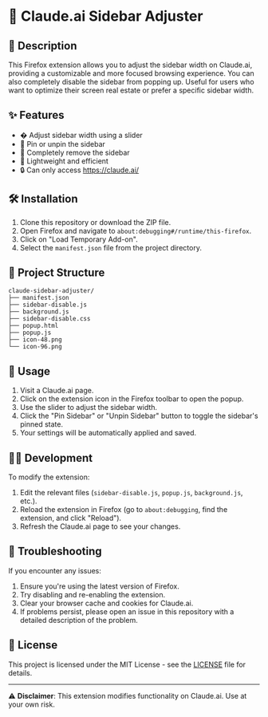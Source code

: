 # 🤖 Claude.ai Sidebar Adjuster

## 🎯 Description

This Firefox extension allows you to adjust the sidebar width on Claude.ai, providing a customizable and more focused browsing experience. You can also completely disable the sidebar from popping up. Useful for users who want to optimize their screen real estate or prefer a specific sidebar width.

## ✨ Features

- � Adjust sidebar width using a slider
- 📌 Pin or unpin the sidebar
- 🚫 Completely remove the sidebar
- 🚀 Lightweight and efficient
- 🔒 Can only access https://claude.ai/

## 🛠️ Installation

1. Clone this repository or download the ZIP file.
2. Open Firefox and navigate to `about:debugging#/runtime/this-firefox`.
3. Click on "Load Temporary Add-on".
4. Select the `manifest.json` file from the project directory.

## 📁 Project Structure

```
claude-sidebar-adjuster/
├── manifest.json
├── sidebar-disable.js
├── background.js
├── sidebar-disable.css
├── popup.html
├── popup.js
├── icon-48.png
└── icon-96.png
```

## 🔧 Usage

1. Visit a Claude.ai page.
2. Click on the extension icon in the Firefox toolbar to open the popup.
3. Use the slider to adjust the sidebar width.
4. Click the "Pin Sidebar" or "Unpin Sidebar" button to toggle the sidebar's pinned state.
5. Your settings will be automatically applied and saved.

## 👨‍💻 Development

To modify the extension:

1. Edit the relevant files (`sidebar-disable.js`, `popup.js`, `background.js`, etc.).
2. Reload the extension in Firefox (go to `about:debugging`, find the extension, and click "Reload").
3. Refresh the Claude.ai page to see your changes.

## 🐛 Troubleshooting

If you encounter any issues:

1. Ensure you're using the latest version of Firefox.
2. Try disabling and re-enabling the extension.
3. Clear your browser cache and cookies for Claude.ai.
4. If problems persist, please open an issue in this repository with a detailed description of the problem.

## 📄 License

This project is licensed under the MIT License - see the [LICENSE](LICENSE) file for details.

---

⚠️ **Disclaimer**: This extension modifies functionality on Claude.ai. Use at your own risk.